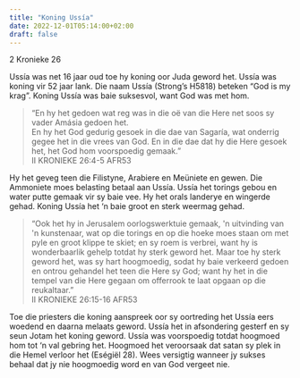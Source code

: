 ```yaml
---
title: "Koning Ussía"
date: 2022-12-01T05:14:00+02:00
draft: false
---
```

<html>
 <head></head>
 <body>
  <p>2 Kronieke 26</p>
  <p>Ussía was net 16 jaar oud toe hy koning oor Juda geword het. Ussía was koning vir 52 jaar lank. Die naam Ussía (Strong’s H5818) beteken “God is my krag”. Koning Ussía was baie suksesvol, want God was met hom.</p>
  <blockquote>
   <p>“En hy het gedoen wat reg was in die oë van die Here net soos sy vader Amásia gedoen het.&nbsp;<br>En hy het God gedurig gesoek in die dae van Sagaría, wat onderrig gegee het in die vrees van God. En in die dae dat hy die Here gesoek het, het God hom voorspoedig gemaak.”<br>‭‭II KRONIEKE‬ ‭26‬:‭4‬-‭5‬ ‭AFR53‬</p>
  </blockquote>
  <p>Hy het geveg teen die Filistyne, Arabiere en Meüniete en gewen. Die Ammoniete moes belasting betaal aan Ussía. Ussía het torings gebou en water putte gemaak vir sy baie vee. Hy het orals landerye en wingerde gehad. Koning Ussía het ‘n baie groot en sterk weermag gehad.</p>
  <blockquote>
   <p>“Ook het hy in Jerusalem oorlogswerktuie gemaak, 'n uitvinding van 'n kunstenaar, wat op die torings en op die hoeke moes staan om met pyle en groot klippe te skiet; en sy roem is verbrei, want hy is wonderbaarlik gehelp totdat hy sterk geword het. Maar toe hy sterk geword het, was sy hart hoogmoedig, sodat hy baie verkeerd gedoen en ontrou gehandel het teen die Here sy God; want hy het in die tempel van die Here gegaan om offerrook te laat opgaan op die reukaltaar.”<br>‭‭II KRONIEKE‬ ‭26‬:‭15‬-‭16‬ ‭AFR53‬‬</p>
  </blockquote>
  <p>Toe die priesters die koning aanspreek oor sy oortreding het Ussía eers woedend en daarna melaats geword. Ussía het in afsondering gesterf en sy seun Jotam het koning geword. Ussía was voorspoedig totdat hoogmoed hom tot ‘n val gebring het. Hoogmoed het veroorsaak dat satan sy plek in die Hemel verloor het (Eségiël 28). Wees versigtig wanneer jy sukses behaal dat jy nie hoogmoedig word en van God vergeet nie.</p>
  <p>&nbsp;</p>
 </body>
</html>